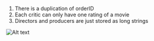 1. There is a duplication of orderID 
2. Each critic can only have one rating of a movie
3. Directors and producers are just stored as long strings


![Alt text](http://github.com/masondarcy/4312Project/diagrams/img.jpg?raw=true "Title")
